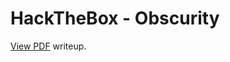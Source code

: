# HackTheBox - Obscurity

[View PDF](https://github.com/BurntxNoodle/RedTeam/blob/master/HackTheBox%20Writeups/HTB%20-%20Obscurity/Obscurity.pdf) writeup.